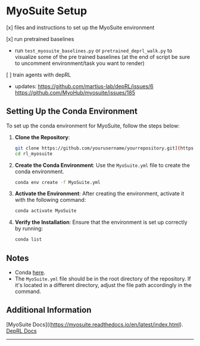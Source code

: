 # MyoSuite Setup


[x] files and instructions to set up the MyoSuite environment 

[x] run pretrained baselines
  - run ```test_myosuite_baselines.py``` or ```pretrained_deprl_walk.py``` to visualize some of the pre trained baselines (at the end of script be sure to uncomment environment/task you want to render)

[ ] train agents with depRL
  - updates: https://github.com/martius-lab/depRL/issues/6 https://github.com/MyoHub/myosuite/issues/185

## Setting Up the Conda Environment

To set up the conda environment for MyoSuite, follow the steps below:

1. **Clone the Repository**:
    ```bash
    git clone https://github.com/yourusername/yourrepository.git](https://github.com/nikypopov/rl_myosuite.git
    cd rl_myosuite
    ```

2. **Create the Conda Environment**:
    Use the `MyoSuite.yml` file to create the conda environment.
    ```bash
    conda env create -f MyoSuite.yml
    ```

3. **Activate the Environment**:
    After creating the environment, activate it with the following command:
    ```bash
    conda activate MyoSuite
    ```

4. **Verify the Installation**:
    Ensure that the environment is set up correctly by running:
    ```bash
    conda list
    ```

## Notes
- Conda [here](https://docs.conda.io/projects/conda/en/latest/user-guide/install/index.html).
- The `MyoSuite.yml` file should be in the root directory of the repository. If it's located in a different directory, adjust the file path accordingly in the command.

## Additional Information

[MyoSuite Docs]((https://myosuite.readthedocs.io/en/latest/index.html).
[DepRL Docs](https://deprl.readthedocs.io/en/latest/index.html)

---
